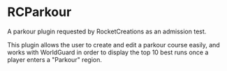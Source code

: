 # RCParkour
A parkour plugin requested by RocketCreations as an admission test.

This plugin allows the user to create and edit a parkour course easily, and works with WorldGuard in order to display the top 10 best runs once a player enters a "Parkour" region.
